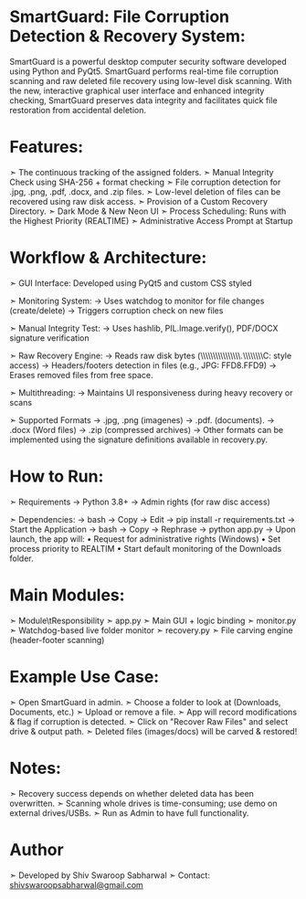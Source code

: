 # SmartGuard: File Corruption Detection & Recovery System:
  SmartGuard is a powerful desktop computer security software developed using Python and PyQt5. SmartGuard performs real-time file corruption scanning and raw deleted file recovery using low-level disk scanning.   With the new, interactive graphical user interface and enhanced integrity checking, SmartGuard preserves data integrity and facilitates quick file restoration from accidental deletion.

# Features:

➣ The continuous tracking of the assigned folders.
➣ Manual Integrity Check using SHA-256 + format checking
➣ File corruption detection for .jpg, .png, .pdf, .docx, and .zip files.
➣ Low-level deletion of files can be recovered using raw disk access.
➣ Provision of a Custom Recovery Directory.
➣ Dark Mode & New Neon UI
➣ Process Scheduling: Runs with the Highest Priority (REALTIME)
➣ Administrative Access Prompt at Startup

# Workflow & Architecture:

➣ GUI Interface: Developed using PyQt5 and custom CSS styled

➣ Monitoring System:
  → Uses watchdog to monitor for file changes (create/delete)
  → Triggers corruption check on new files

➣ Manual Integrity Test:
  → Uses hashlib, PIL.Image.verify(), PDF/DOCX signature verification

➣ Raw Recovery Engine:
  → Reads raw disk bytes (\\\\\\\\\\\\\\\\\\\\\\\\\\\\\\\\.\\\\\\\\\\\\\\\\C: style access)
  → Headers/footers detection in files (e.g., JPG: FFD8.FFD9)
  → Erases removed files from free space.

➣ Multithreading:
  → Maintains UI responsiveness during heavy recovery or scans

➣ Supported Formats
  → .jpg, .png (imagenes)
  → .pdf. (documents).
  → .docx (Word files)
  → .zip (compressed archives)
  → Other formats can be implemented using the signature definitions available in recovery.py.

# How to Run:

➣ Requirements
  → Python 3.8+
  → Admin rights (for raw disc access)

➣ Dependencies:
  → bash
  → Copy
  → Edit
  → pip install -r requirements.txt
  → Start the Application
  → bash
  → Copy
  → Rephrase
  → python app.py
  → Upon launch, the app will:
    • Request for administrative rights (Windows)
    • Set process priority to REALTIM
    • Start default monitoring of the Downloads folder.

# Main Modules:

  ➣ Module\tResponsibility
  ➣ app.py
  ➣ Main GUI + logic binding
  ➣ monitor.py
  ➣ Watchdog-based live folder monitor
  ➣ recovery.py
  ➣ File carving engine (header-footer scanning)

# Example Use Case:
  
  ➣ Open SmartGuard in admin.
  ➣ Choose a folder to look at (Downloads, Documents, etc.)
  ➣ Upload or remove a file.
  ➣ App will record modifications & flag if corruption is detected.
  ➣ Click on "Recover Raw Files" and select drive & output path.
  ➣ Deleted files (images/docs) will be carved & restored!

# Notes:
   ➣ Recovery success depends on whether deleted data has been overwritten.
   ➣ Scanning whole drives is time-consuming; use demo on external drives/USBs. 
   ➣ Run as Admin to have full functionality.

# Author
   ➣ Developed by Shiv Swaroop Sabharwal
   ➣ Contact: shivswaroopsabharwal@gmail.com

